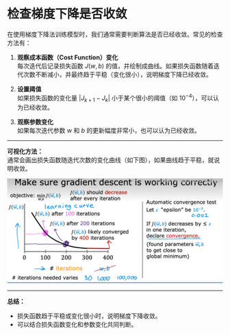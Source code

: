 # 检查梯度下降是否收敛

在使用梯度下降法训练模型时，我们通常需要判断算法是否已经收敛。常见的检查方法有：

1. **观察成本函数（Cost Function）变化**  
   每次迭代后记录损失函数 $J(w, b)$ 的值，并绘制成曲线。如果损失函数随着迭代次数不断减小，并最终趋于平稳（变化很小），说明梯度下降已经收敛。

2. **设置阈值**  
   如果损失函数的变化量 $|J_{k+1} - J_k|$ 小于某个很小的阈值（如 $10^{-4}$），可以认为已经收敛。

3. **观察参数变化**  
   如果每次迭代参数 $w$ 和 $b$ 的更新幅度非常小，也可以认为已经收敛。

---

**可视化方法：**  
通常会画出损失函数随迭代次数的变化曲线（如下图），如果曲线趋于平稳，就说明收敛。

![](8.检查梯度下降是否收敛/image.png)

---

**总结：**  
- 损失函数趋于平稳或变化很小时，说明梯度下降收敛。
- 可以结合损失函数变化和参数变化共同判断。